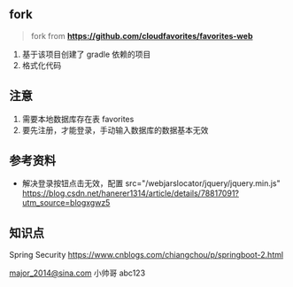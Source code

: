 ## fork 
> fork from **https://github.com/cloudfavorites/favorites-web**

1. 基于该项目创建了 gradle 依赖的项目
2. 格式化代码



## 注意
1. 需要本地数据库存在表 favorites
2. 要先注册，才能登录，手动输入数据库的数据基本无效

## 参考资料
* 解决登录按钮点击无效，配置 src="/webjarslocator/jquery/jquery.min.js"
https://blog.csdn.net/hanerer1314/article/details/78817091?utm_source=blogxgwz5


## 知识点
Spring Security
https://www.cnblogs.com/chiangchou/p/springboot-2.html

major_2014@sina.com 
小帅哥 
abc123 








